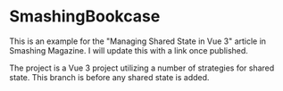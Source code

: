 # SmashingBookcase

This is an example for the "Managing Shared State in Vue 3" article in Smashing Magazine. I will update this with a link once published.

The project is a Vue 3 project utilizing a number of strategies for shared state. This branch is before any shared state is added. 